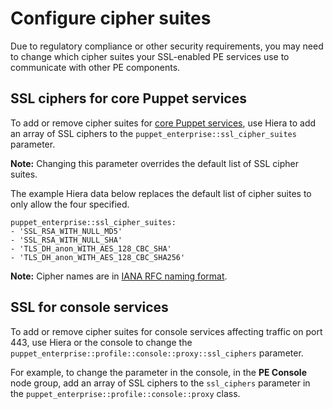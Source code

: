 # Configure cipher suites

Due to regulatory compliance or other security requirements, you may need to change which cipher suites your SSL-enabled PE services use to communicate with other PE components.

## SSL ciphers for core Puppet services

To add or remove cipher suites for [core Puppet services](pe_architecture_overview.md#), use Hiera to add an array of SSL ciphers to the `puppet_enterprise::ssl_cipher_suites` parameter.

**Note:** Changing this parameter overrides the default list of SSL cipher suites.

The example Hiera data below replaces the default list of cipher suites to only allow the four specified.

```
puppet_enterprise::ssl_cipher_suites:
- 'SSL_RSA_WITH_NULL_MD5'
- 'SSL_RSA_WITH_NULL_SHA'
- 'TLS_DH_anon_WITH_AES_128_CBC_SHA'
- 'TLS_DH_anon_WITH_AES_128_CBC_SHA256'
```

**Note:** Cipher names are in [IANA RFC naming format](https://www.iana.org/assignments/tls-parameters/tls-parameters.xhtml#tls-parameters-4).

## SSL for console services

To add or remove cipher suites for console services affecting traffic on port 443, use Hiera or the console to change the `puppet_enterprise::profile::console::proxy::ssl_ciphers` parameter.

For example, to change the parameter in the console, in the **PE Console** node group, add an array of SSL ciphers to the `ssl_ciphers` parameter in the `puppet_enterprise::profile::console::proxy` class.

